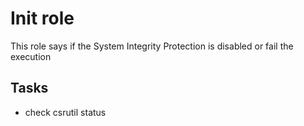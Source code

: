 # Init role

This role says if the System Integrity Protection is disabled or fail the execution

## Tasks

* check csrutil status
